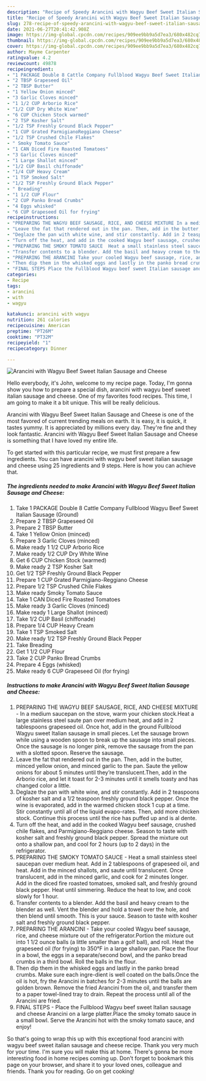 ```yaml
---
description: "Recipe of Speedy Arancini with Wagyu Beef Sweet Italian Sausage and Cheese"
title: "Recipe of Speedy Arancini with Wagyu Beef Sweet Italian Sausage and Cheese"
slug: 278-recipe-of-speedy-arancini-with-wagyu-beef-sweet-italian-sausage-and-cheese
date: 2021-06-27T20:41:42.908Z
image: https://img-global.cpcdn.com/recipes/909ee9bb9a5d7ea3/680x482cq70/arancini-with-wagyu-beef-sweet-italian-sausage-and-cheese-recipe-main-photo.jpg
thumbnail: https://img-global.cpcdn.com/recipes/909ee9bb9a5d7ea3/680x482cq70/arancini-with-wagyu-beef-sweet-italian-sausage-and-cheese-recipe-main-photo.jpg
cover: https://img-global.cpcdn.com/recipes/909ee9bb9a5d7ea3/680x482cq70/arancini-with-wagyu-beef-sweet-italian-sausage-and-cheese-recipe-main-photo.jpg
author: Mayme Carpenter
ratingvalue: 4.2
reviewcount: 49878
recipeingredient:
- "1 PACKAGE Double 8 Cattle Company Fullblood Wagyu Beef Sweet Italian Sausage Ground"
- "2 TBSP Grapeseed Oil"
- "2 TBSP Butter"
- "1 Yellow Onion minced"
- "3 Garlic Cloves minced"
- "1 1/2 CUP Arborio Rice"
- "1/2 CUP Dry White Wine"
- "6 CUP Chicken Stock warmed"
- "2 TSP Kosher Salt"
- "1/2 TSP Freshly Ground Black Pepper"
- "1 CUP Grated ParmigianoReggiano Cheese"
- "1/2 TSP Crushed Chile Flakes"
- " Smoky Tomato Sauce"
- "1 CAN Diced Fire Roasted Tomatoes"
- "3 Garlic Cloves minced"
- "1 Large Shallot minced"
- "1/2 CUP Basil chiffonade"
- "1/4 CUP Heavy Cream"
- "1 TSP Smoked Salt"
- "1/2 TSP Freshly Ground Black Pepper"
- " Breading"
- "1 1/2 CUP Flour"
- "2 CUP Panko Bread Crumbs"
- "4 Eggs whisked"
- "6 CUP Grapeseed Oil for frying"
recipeinstructions:
- "PREPARING THE WAGYU BEEF SAUSAGE, RICE, AND CHEESE MIXTURE In a medium saucepan on the stove, warm your chicken stock.Heat a large stainless steel saute pan over medium heat, and add in 2 tablespoons grapeseed oil. Once hot, add in the ground Fullblood Wagyu sweet Italian sausage in small pieces. Let the sausage brown while using a wooden spoon to break up the sausage into small pieces. Once the sausage is no longer pink, remove the sausage from the pan with a slotted spoon. Reserve the sausage."
- "Leave the fat that rendered out in the pan. Then, add in the butter, minced yellow onion, and minced garlic to the pan. Saute the yellow onions for about 5 minutes until they’re translucent.Then, add in the Arborio rice, and let it toast for 2-3 minutes until it smells toasty and has changed color a little."
- "Deglaze the pan with white wine, and stir constantly. Add in 2 teaspoons of kosher salt and a 1/2 teaspoon freshly ground black pepper. Once the wine is evaporated, add in the warmed chicken stock 1 cup at a time. Stir constantly until all of the liquid evapo-rates. Then, add more chicken stock. Continue this process until the rice has puffed up and is al dente."
- "Turn off the heat, and add in the cooked Wagyu beef sausage, crushed chile flakes, and Parmigiano-Reggiano cheese. Season to taste with kosher salt and freshly ground black pepper. Spread the mixture out onto a shallow pan, and cool for 2 hours (up to 2 days) in the refrigerator."
- "PREPARING THE SMOKY TOMATO SAUCE  Heat a small stainless steel saucepan over medium heat. Add in 2 tablespoons of grapeseed oil, and heat. Add in the minced shallots, and saute until translucent. Once translucent, add in the minced garlic, and cook for 2 minutes longer. Add in the diced fire roasted tomatoes, smoked salt, and freshly ground black pepper. Heat until simmering. Reduce the heat to low, and cook slowly for 1 hour."
- "Transfer contents to a blender. Add the basil and heavy cream to the blender as well. Vent the blender and hold a towel over the hole, and then blend until smooth. This is your sauce. Season to taste with kosher salt and freshly ground black pepper."
- "PREPARING THE ARANCINI Take your cooled Wagyu beef sausage, rice, and cheese mixture out of the refrigerator.Portion the mixture out into 1 1/2 ounce balls (a little smaller than a golf ball), and roll. Heat the grapeseed oil (for frying) to 350°F in a large shallow pan. Place the flour in a bowl, the eggs in a separate/second bowl, and the panko bread crumbs in a third bowl. Roll the balls in the flour."
- "Then dip them in the whisked eggs and lastly in the panko bread crumbs. Make sure each ingre-dient is well coated on the balls.Once the oil is hot, fry the Arancini in batches for 2-3 minutes until the balls are golden brown. Remove the fried Arancini from the oil, and transfer them to a paper towel-lined tray to drain. Repeat the process until all of the Arancini are fried."
- "FINAL STEPS Place the Fullblood Wagyu beef sweet Italian sausage and cheese Arancini on a large platter.Place the smoky tomato sauce in a small bowl. Serve the Arancini hot with the smoky tomato sauce, and enjoy!"
categories:
- Recipe
tags:
- arancini
- with
- wagyu

katakunci: arancini with wagyu 
nutrition: 261 calories
recipecuisine: American
preptime: "PT26M"
cooktime: "PT32M"
recipeyield: "1"
recipecategory: Dinner

---
```



![Arancini with Wagyu Beef Sweet Italian Sausage and Cheese](https://img-global.cpcdn.com/recipes/909ee9bb9a5d7ea3/680x482cq70/arancini-with-wagyu-beef-sweet-italian-sausage-and-cheese-recipe-main-photo.jpg)

Hello everybody, it's John, welcome to my recipe page. Today, I'm gonna show you how to prepare a special dish, arancini with wagyu beef sweet italian sausage and cheese. One of my favorites food recipes. This time, I am going to make it a bit unique. This will be really delicious.



Arancini with Wagyu Beef Sweet Italian Sausage and Cheese is one of the most favored of current trending meals on earth. It is easy, it is quick, it tastes yummy. It is appreciated by millions every day. They're fine and they look fantastic. Arancini with Wagyu Beef Sweet Italian Sausage and Cheese is something that I have loved my entire life.


To get started with this particular recipe, we must first prepare a few ingredients. You can have arancini with wagyu beef sweet italian sausage and cheese using 25 ingredients and 9 steps. Here is how you can achieve that.

<!--inarticleads1-->

##### The ingredients needed to make Arancini with Wagyu Beef Sweet Italian Sausage and Cheese:

1. Take 1 PACKAGE Double 8 Cattle Company Fullblood Wagyu Beef Sweet Italian Sausage (Ground)
1. Prepare 2 TBSP Grapeseed Oil
1. Prepare 2 TBSP Butter
1. Take 1 Yellow Onion (minced)
1. Prepare 3 Garlic Cloves (minced)
1. Make ready 1 1/2 CUP Arborio Rice
1. Make ready 1/2 CUP Dry White Wine
1. Get 6 CUP Chicken Stock (warmed)
1. Make ready 2 TSP Kosher Salt
1. Get 1/2 TSP Freshly Ground Black Pepper
1. Prepare 1 CUP Grated Parmigiano-Reggiano Cheese
1. Prepare 1/2 TSP Crushed Chile Flakes
1. Make ready  Smoky Tomato Sauce
1. Take 1 CAN Diced Fire Roasted Tomatoes
1. Make ready 3 Garlic Cloves (minced)
1. Make ready 1 Large Shallot (minced)
1. Take 1/2 CUP Basil (chiffonade)
1. Prepare 1/4 CUP Heavy Cream
1. Take 1 TSP Smoked Salt
1. Make ready 1/2 TSP Freshly Ground Black Pepper
1. Take  Breading
1. Get 1 1/2 CUP Flour
1. Take 2 CUP Panko Bread Crumbs
1. Prepare 4 Eggs (whisked)
1. Make ready 6 CUP Grapeseed Oil (for frying)




<!--inarticleads2-->

##### Instructions to make Arancini with Wagyu Beef Sweet Italian Sausage and Cheese:

1. PREPARING THE WAGYU BEEF SAUSAGE, RICE, AND CHEESE MIXTURE - In a medium saucepan on the stove, warm your chicken stock.Heat a large stainless steel saute pan over medium heat, and add in 2 tablespoons grapeseed oil. Once hot, add in the ground Fullblood Wagyu sweet Italian sausage in small pieces. Let the sausage brown while using a wooden spoon to break up the sausage into small pieces. Once the sausage is no longer pink, remove the sausage from the pan with a slotted spoon. Reserve the sausage.
1. Leave the fat that rendered out in the pan. Then, add in the butter, minced yellow onion, and minced garlic to the pan. Saute the yellow onions for about 5 minutes until they’re translucent.Then, add in the Arborio rice, and let it toast for 2-3 minutes until it smells toasty and has changed color a little.
1. Deglaze the pan with white wine, and stir constantly. Add in 2 teaspoons of kosher salt and a 1/2 teaspoon freshly ground black pepper. Once the wine is evaporated, add in the warmed chicken stock 1 cup at a time. Stir constantly until all of the liquid evapo-rates. Then, add more chicken stock. Continue this process until the rice has puffed up and is al dente.
1. Turn off the heat, and add in the cooked Wagyu beef sausage, crushed chile flakes, and Parmigiano-Reggiano cheese. Season to taste with kosher salt and freshly ground black pepper. Spread the mixture out onto a shallow pan, and cool for 2 hours (up to 2 days) in the refrigerator.
1. PREPARING THE SMOKY TOMATO SAUCE  - Heat a small stainless steel saucepan over medium heat. Add in 2 tablespoons of grapeseed oil, and heat. Add in the minced shallots, and saute until translucent. Once translucent, add in the minced garlic, and cook for 2 minutes longer. Add in the diced fire roasted tomatoes, smoked salt, and freshly ground black pepper. Heat until simmering. Reduce the heat to low, and cook slowly for 1 hour.
1. Transfer contents to a blender. Add the basil and heavy cream to the blender as well. Vent the blender and hold a towel over the hole, and then blend until smooth. This is your sauce. Season to taste with kosher salt and freshly ground black pepper.
1. PREPARING THE ARANCINI - Take your cooled Wagyu beef sausage, rice, and cheese mixture out of the refrigerator.Portion the mixture out into 1 1/2 ounce balls (a little smaller than a golf ball), and roll. Heat the grapeseed oil (for frying) to 350°F in a large shallow pan. Place the flour in a bowl, the eggs in a separate/second bowl, and the panko bread crumbs in a third bowl. Roll the balls in the flour.
1. Then dip them in the whisked eggs and lastly in the panko bread crumbs. Make sure each ingre-dient is well coated on the balls.Once the oil is hot, fry the Arancini in batches for 2-3 minutes until the balls are golden brown. Remove the fried Arancini from the oil, and transfer them to a paper towel-lined tray to drain. Repeat the process until all of the Arancini are fried.
1. FINAL STEPS - Place the Fullblood Wagyu beef sweet Italian sausage and cheese Arancini on a large platter.Place the smoky tomato sauce in a small bowl. Serve the Arancini hot with the smoky tomato sauce, and enjoy!




So that's going to wrap this up with this exceptional food arancini with wagyu beef sweet italian sausage and cheese recipe. Thank you very much for your time. I'm sure you will make this at home. There's gonna be more interesting food in home recipes coming up. Don't forget to bookmark this page on your browser, and share it to your loved ones, colleague and friends. Thank you for reading. Go on get cooking!
